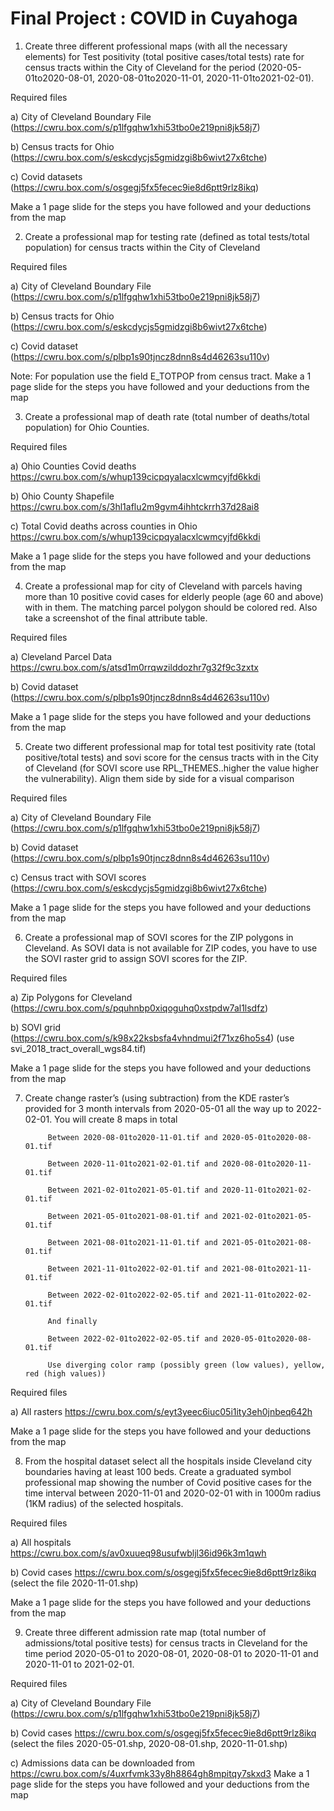 <h1>Final Project : COVID in Cuyahoga </h1>

1)	Create three different professional maps (with all the necessary elements) for Test positivity (total positive cases/total tests) rate for census tracts within the City of Cleveland for the period (2020-05-01to2020-08-01, 2020-08-01to2020-11-01, 2020-11-01to2021-02-01). 

Required files

a)  City of Cleveland Boundary File (https://cwru.box.com/s/p1lfgqhw1xhi53tbo0e219pni8jk58j7)

b)  Census tracts for Ohio (https://cwru.box.com/s/eskcdycjs5gmidzgi8b6wivt27x6tche)

c)  Covid datasets (https://cwru.box.com/s/osgegj5fx5fecec9ie8d6ptt9rlz8ikq)

Make a 1 page slide for the steps you have followed and your deductions from the map

2)	Create a professional map for testing rate (defined as total tests/total population) for census tracts within the City of Cleveland

Required files

a)  City of Cleveland Boundary File (https://cwru.box.com/s/p1lfgqhw1xhi53tbo0e219pni8jk58j7)

b)  Census tracts for Ohio (https://cwru.box.com/s/eskcdycjs5gmidzgi8b6wivt27x6tche)

c)  Covid dataset (https://cwru.box.com/s/plbp1s90tjncz8dnn8s4d46263su110v)

Note: For population use the field E_TOTPOP from census tract.
Make a 1 page slide for the steps you have followed and your deductions from the map
       
3)  Create a professional map of death rate (total number of deaths/total population) for Ohio Counties.

Required files

a)  Ohio Counties Covid deaths https://cwru.box.com/s/whup139cicpqyalacxlcwmcyjfd6kkdi

b) Ohio County Shapefile https://cwru.box.com/s/3hl1aflu2m9gvm4ihhtckrrh37d28ai8

c)  Total Covid deaths across counties in Ohio https://cwru.box.com/s/whup139cicpqyalacxlcwmcyjfd6kkdi

Make a 1 page slide for the steps you have followed and your deductions from the map

4) 	Create a professional map for city of Cleveland with parcels having more than 10 positive covid cases for   elderly people (age 60 and above) with in them. The matching parcel polygon should be colored red. Also take a screenshot of the final attribute table.

Required files

a)  Cleveland Parcel Data https://cwru.box.com/s/atsd1m0rrqwzilddozhr7g32f9c3zxtx

b) Covid dataset (https://cwru.box.com/s/plbp1s90tjncz8dnn8s4d46263su110v)

Make a 1 page slide for the steps you have followed and your deductions from the map
            
5)  Create two different professional map for total test positivity rate (total positive/total tests) and sovi score for the census tracts with in the City of Cleveland (for SOVI score use RPL_THEMES..higher the value higher the vulnerability). Align them side by side for a visual comparison 

Required files

a)  City of Cleveland Boundary File (https://cwru.box.com/s/p1lfgqhw1xhi53tbo0e219pni8jk58j7)

b) Covid dataset (https://cwru.box.com/s/plbp1s90tjncz8dnn8s4d46263su110v)

c) Census tract with SOVI scores (https://cwru.box.com/s/eskcdycjs5gmidzgi8b6wivt27x6tche)

Make a 1 page slide for the steps you have followed and your deductions from the map

6)  Create a professional map of SOVI scores for the ZIP polygons in Cleveland. As SOVI data is not available for ZIP codes, you have to use the SOVI raster grid to assign SOVI scores for the ZIP.

Required files

a)  Zip Polygons for Cleveland (https://cwru.box.com/s/pquhnbp0xiqoguhq0xstpdw7al1lsdfz)

b) SOVI grid (https://cwru.box.com/s/k98x22ksbsfa4vhndmui2f71xz6ho5s4)  (use svi_2018_tract_overall_wgs84.tif)

Make a 1 page slide for the steps you have followed and your deductions from the map

7)  Create change raster’s (using subtraction) from the KDE raster’s provided for 3 month intervals from 2020-05-01  all the way up to 2022-02-01. You will create 8 maps in total
             
             Between 2020-08-01to2020-11-01.tif and 2020-05-01to2020-08-01.tif
             
             Between 2020-11-01to2021-02-01.tif and 2020-08-01to2020-11-01.tif
             
             Between 2021-02-01to2021-05-01.tif and 2020-11-01to2021-02-01.tif
             
             Between 2021-05-01to2021-08-01.tif and 2021-02-01to2021-05-01.tif
             
             Between 2021-08-01to2021-11-01.tif and 2021-05-01to2021-08-01.tif
             
             Between 2021-11-01to2022-02-01.tif and 2021-08-01to2021-11-01.tif
             
             Between 2022-02-01to2022-02-05.tif and 2021-11-01to2022-02-01.tif
             
             And finally
             
             Between 2022-02-01to2022-02-05.tif and 2020-05-01to2020-08-01.tif

             Use diverging color ramp (possibly green (low values), yellow, red (high values))

Required files

a) All rasters https://cwru.box.com/s/eyt3yeec6iuc05i1ity3eh0jnbeq642h

Make a 1 page slide for the steps you have followed and your deductions from the map

8)  From the hospital dataset select all the hospitals inside Cleveland city boundaries having at least 100 beds. Create a graduated symbol professional map showing the number of Covid positive cases for the time interval between 2020-11-01 and 2020-02-01 with in 1000m radius (1KM radius) of the selected hospitals. 

Required files

a) All hospitals https://cwru.box.com/s/av0xuueq98usufwbljl36id96k3m1qwh

b) Covid cases https://cwru.box.com/s/osgegj5fx5fecec9ie8d6ptt9rlz8ikq  (select the file 2020-11-01.shp)

Make a 1 page slide for the steps you have followed and your deductions from the map

9) Create three different admission rate map (total number of admissions/total positive tests) for census tracts in Cleveland for the time period 2020-05-01 to 2020-08-01, 2020-08-01 to 2020-11-01 and 2020-11-01 to 2021-02-01. 

Required files

a) City of Cleveland Boundary File (https://cwru.box.com/s/p1lfgqhw1xhi53tbo0e219pni8jk58j7)

b) Covid cases https://cwru.box.com/s/osgegj5fx5fecec9ie8d6ptt9rlz8ikq  (select the files 2020-05-01.shp, 2020-08-01.shp, 2020-11-01.shp)

c) Admissions data can be downloaded from https://cwru.box.com/s/4uxrfvmk33y8h8864gh8mpitqy7skxd3
Make a 1 page slide for the steps you have followed and your deductions from the map




